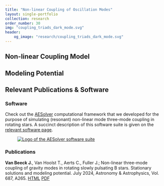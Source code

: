 ```yaml
---
title: "Non-linear Coupling of Oscillation Modes"
layout: single-portfolio
collection: research
order_number: 30
img: "coupling_triads_dark_mode.svg"
header:
    og_image: "research/coupling_triads_dark_mode.svg"
---
```


## Non-linear Coupling Model


## Modeling Potential


## Relevant Publications & Software

### Software

Check out the [AESolver](https://github.com/JVB11/AESolver) computational framework that we developed for the purpose of simulating (resonant) non-linear mode three-mode coupling in rotating stars.
A succinct description of this software suite is given on the [relevant software page](https://jvb11.github.io/software/AESolver/).

<figure>
  <a href="{{ '/images/software/aesolver/AE_solver_logo.png' | prepend: base_path }}" class="image-popup">
    <img src="{{ '/images/software/aesolver/AE_solver_logo.png' | prepend: base_path }}" alt="Logo of the AESolver software suite">
  </a>
</figure>

### Publications

**Van Beeck J.**, Van Hoolst T., Aerts C., Fuller J.; Non-linear three-mode coupling of gravity modes in rotating slowly pulsating B stars. Stationary solutions and modeling potential. July 2024, Astronomy & Astrophysics, Vol. 687, A265. [HTML](https://www.aanda.org/articles/aa/full_html/2024/07/aa48369-23/aa48369-23.html) [PDF](https://www.aanda.org/articles/aa/pdf/2024/07/aa48369-23.pdf)

